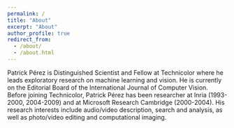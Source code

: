 ```yaml
---
permalink: /
title: "About"
excerpt: "About"
author_profile: true
redirect_from: 
  - /about/
  - /about.html
---
```


Patrick Pérez is Distinguished Scientist and Fellow at Technicolor where he leads exploratory research on machine learning and vision.  He is currently on the Editorial Board of the International Journal of Computer Vision. Before joining Technicolor, Patrick Pérez has been researcher at Inria (1993-2000, 2004-2009) and at Microsoft Research Cambridge (2000-2004). His research interests include audio/video description, search and analysis, as well as photo/video editing and computational imaging.
